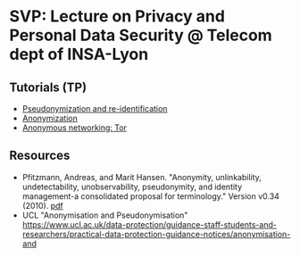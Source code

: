 
# SVP: Lecture on Privacy and Personal Data Security @ Telecom dept of INSA-Lyon 



## Tutorials (TP)
* [Pseudonymization and re-identification](Tutorials/Pseudonymization/Subject_pseudonymization.md)
* [Anonymization](Tutorials/Anonymization/Suject_anonymization.md)
* [Anonymous networking: Tor](Tutorials/Tor/)


## Resources

- Pfitzmann, Andreas, and Marit Hansen. "Anonymity, unlinkability, undetectability, unobservability, pseudonymity, and identity management-a consolidated proposal for terminology." Version v0.34 (2010). [pdf](http://dud.inf.tu-dresden.de/literatur/Anon_Terminology_v0.34.pdf)
- UCL "Anonymisation and Pseudonymisation" https://www.ucl.ac.uk/data-protection/guidance-staff-students-and-researchers/practical-data-protection-guidance-notices/anonymisation-and
